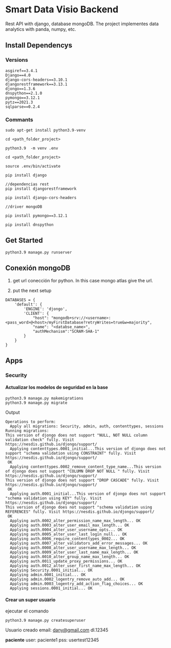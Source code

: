 # Smart Data Visio Backend
Rest API with django, database mongoDB. The project implementes data analytics with panda, numpy, etc.

## Install Dependencys

### Versions

```
asgiref==3.4.1
Django==4.0
django-cors-headers==3.10.1
djangorestframework==3.13.1
djongo==1.3.6
dnspython==2.1.0
pymongo==3.12.1
pytz==2021.3
sqlparse==0.2.4
```

### Commants 

```
sudo apt-get install python3.9-venv 

cd <path_folder_project>

python3.9  -m venv .env 

cd <path_folder_project> 

source .env/bin/activate 

pip install django

//dependencias rest
pip install djangorestframework

pip install django-cors-headers

//driver mongoDB

pip install pymongo==3.12.1

pip install dnspython

```

## Get Started

```
python3.9 manage.py runserver
```

## Conexión mongoDB

1. get url conección for python. In this case mongo atlas give the url.

2. put the next setup

```
DATABASES = {
    'default': {
        'ENGINE': 'djongo',
        'CLIENT': {
            "host": "mongodb+srv://<username>:<pass_word>@<host>/myFirstDatabase?retryWrites=true&w=majority",
            "name": "<databse_name>",
            "authMechanism":"SCRAM-SHA-1"
        }
    }
}

```
## Apps

### Security

#### Actualizar los modelos de seguridad en la base 

```
python3.9 manage.py makemigrations 
python3.9 manage.py migrate
```

Output
```
Operations to perform:
  Apply all migrations: Security, admin, auth, contenttypes, sessions
Running migrations:
This version of djongo does not support "NULL, NOT NULL column validation check" fully. Visit https://nesdis.github.io/djongo/support/
  Applying contenttypes.0001_initial...This version of djongo does not support "schema validation using CONSTRAINT" fully. Visit https://nesdis.github.io/djongo/support/
 OK
  Applying contenttypes.0002_remove_content_type_name...This version of djongo does not support "COLUMN DROP NOT NULL " fully. Visit https://nesdis.github.io/djongo/support/
This version of djongo does not support "DROP CASCADE" fully. Visit https://nesdis.github.io/djongo/support/
 OK
  Applying auth.0001_initial...This version of djongo does not support "schema validation using KEY" fully. Visit https://nesdis.github.io/djongo/support/
This version of djongo does not support "schema validation using REFERENCES" fully. Visit https://nesdis.github.io/djongo/support/
 OK
  Applying auth.0002_alter_permission_name_max_length... OK
  Applying auth.0003_alter_user_email_max_length... OK
  Applying auth.0004_alter_user_username_opts... OK
  Applying auth.0005_alter_user_last_login_null... OK
  Applying auth.0006_require_contenttypes_0002... OK
  Applying auth.0007_alter_validators_add_error_messages... OK
  Applying auth.0008_alter_user_username_max_length... OK
  Applying auth.0009_alter_user_last_name_max_length... OK
  Applying auth.0010_alter_group_name_max_length... OK
  Applying auth.0011_update_proxy_permissions... OK
  Applying auth.0012_alter_user_first_name_max_length... OK
  Applying Security.0001_initial... OK
  Applying admin.0001_initial... OK
  Applying admin.0002_logentry_remove_auto_add... OK
  Applying admin.0003_logentry_add_action_flag_choices... OK
  Applying sessions.0001_initial... OK
```

#### Crear un super usuario

ejecutar el comando 

```
python3.9 manage.py createsuperuser
```

Usuario creado
email: dany@gmail.com
dl.12345

**paciente**
user: paciente1
pss: usertest12345